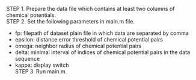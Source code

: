 STEP 1. Prepare the data file which contains at least two columns of chemical potentials.<br/>
STEP 2. Set the following parameters in main.m file.<br/>
- fp: filepath of dataset plain file in which data are separated by comma<br/>
- epsilon: distance error threshold of chemical potential pairs <br/>
- omega: neighbor radius of chemical potential pairs<br/>
- delta: minimal interval of indices of chemical potential pairs in the data sequence<br/>
- kappa: display switch <br/>
STEP 3. Run main.m.<br/>
